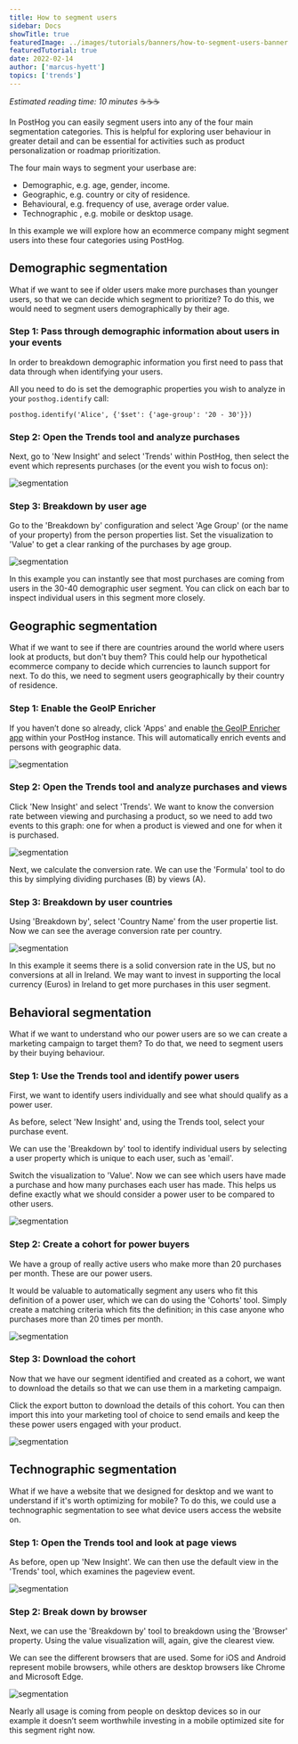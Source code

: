 ```yaml
---
title: How to segment users
sidebar: Docs
showTitle: true
featuredImage: ../images/tutorials/banners/how-to-segment-users-banner.png
featuredTutorial: true
date: 2022-02-14
author: ['marcus-hyett']
topics: ['trends']
---
```


_Estimated reading time: 10 minutes_ ☕☕☕

In PostHog you can easily segment users into any of the four main segmentation categories. This is helpful for exploring user behaviour in greater detail and can be essential for activities such as product personalization or roadmap prioritization.

The four main ways to segment your userbase are: 

- Demographic, e.g. age, gender, income. 
- Geographic, e.g. country or city of residence.
- Behavioural, e.g. frequency of use, average order value.
- Technographic , e.g. mobile or desktop usage. 

In this example we will explore how an ecommerce company might segment users into these four categories using PostHog. 

## Demographic segmentation

What if we want to see if older users make more purchases than younger users, so that we can decide which segment to prioritize? To do this, we would need to segment users demographically by their age.

### Step 1: Pass through demographic information about users in your events

In order to breakdown demographic information you first need to pass that data through when identifying your users.

All you need to do is set the demographic properties you wish to analyze in your ```posthog.identify``` call: 


```
posthog.identify('Alice', {'$set': {'age-group': '20 - 30'}})
```

### Step 2: Open the Trends tool and analyze purchases

Next, go to 'New Insight' and select 'Trends' within PostHog, then select the event which represents purchases (or the event you wish to focus on):

![segmentation](../images/tutorials/segmentation/segment-posthog-1.png)

### Step 3: Breakdown by user age

Go to the 'Breakdown by' configuration and select 'Age Group' (or the name of your property) from the person properties list. Set the visualization to 'Value' to get a clear ranking of the purchases by age group.

![segmentation](../images/tutorials/segmentation/segment-posthog-2.png)

In this example you can instantly see that most purchases are coming from users in the 30-40 demographic user segment. You can click on each bar to inspect individual users in this segment more closely. 

## Geographic segmentation

What if we want to see if there are countries around the world where users look at products, but don't buy them? This could help our hypothetical ecommerce company to decide which currencies to launch support for next. To do this, we need to segment users geographically by their country of residence.

### Step 1: Enable the GeoIP Enricher

If you haven’t done so already, click 'Apps' and enable [the GeoIP Enricher app](/plugins/geoip) within your PostHog instance. This will automatically enrich events and persons with geographic data.

![segmentation](../images/tutorials/segmentation/segment-posthog-3.png)

### Step 2: Open the Trends tool and analyze purchases and views

Click 'New Insight' and select 'Trends'. We want to know the conversion rate between viewing and purchasing a product, so we need to add two events to this graph: one for when a product is viewed and one for when it is purchased. 

![segmentation](../images/tutorials/segmentation/segment-posthog-4.png)

Next, we calculate the conversion rate. We can use the 'Formula' tool to do this by simplying dividing purchases (B) by views (A). 

### Step 3: Breakdown by user countries

Using 'Breakdown by', select 'Country Name' from the user propertie list. Now we can see the average conversion rate per country.

![segmentation](../images/tutorials/segmentation/segment-posthog-5.png)

In this example it seems there is a solid conversion rate in the US, but no conversions at all in Ireland. We may want to invest in supporting the local currency (Euros) in Ireland to get more purchases in this user segment. 

## Behavioral segmentation

What if we want to understand who our power users are so we can create a marketing campaign to target them? To do that, we need to segment users by their buying behaviour.

### Step 1: Use the Trends tool and identify power users 

First, we want to identify users individually and see what should qualify as a power user. 

As before, select 'New Insight' and, using the Trends tool, select your purchase event. 

We can use the 'Breakdown by' tool to identify individual users by selecting a user property which is unique to each user, such as 'email'. 

Switch the visualization to 'Value'. Now we can see which users have made a purchase and how many purchases each user has made. This helps us define exactly what we should consider a power user to be compared to other users.

![segmentation](../images/tutorials/segmentation/segment-posthog-6.png)

### Step 2: Create a cohort for power buyers

We have a group of really active users who make more than 20 purchases per month. These are our power users. 

It would be valuable to automatically segment any users who fit this definition of a power user, which we can do using the 'Cohorts' tool. Simply create a matching criteria which fits the definition; in this case anyone who purchases more than 20 times per month. 

![segmentation](../images/tutorials/segmentation/segment-posthog-7.png)

### Step 3: Download the cohort 

Now that we have our segment identified and created as a cohort, we want to download the details so that we can use them in a marketing campaign. 

Click the export button to download the details of this cohort. You can then import this into your marketing tool of choice to send emails and keep the these power users engaged with your product.

![segmentation](../images/tutorials/segmentation/segment-posthog-8.png)

## Technographic segmentation

What if we have a website that we designed for desktop and we want to understand if it's worth optimizing for mobile? To do this, we could use a technographic segmentation to  see what device users access the website on.

### Step 1: Open the Trends tool and look at page views

As before, open up 'New Insight'. We can then use the default view in the 'Trends' tool, which examines the pageview event.

![segmentation](../images/tutorials/segmentation/segment-posthog-9.png)

### Step 2: Break down by browser

Next, we can use the 'Breakdown by' tool to breakdown using the 'Browser' property. Using the value visualization will, again, give the clearest view.

We can see the different browsers that are used. Some for iOS and Android represent mobile browsers, while others are desktop browsers like Chrome and Microsoft Edge.

![segmentation](../images/tutorials/segmentation/segment-posthog-10.png)

Nearly all usage is coming from people on desktop devices so in our example it doesn’t seem worthwhile investing in a mobile optimized site for this segment right now.

<NewsletterTutorial compact/>
